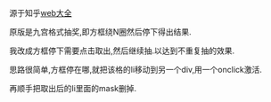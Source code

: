 源于知乎[web大全](https://zhuanlan.zhihu.com/p/101649778)

原版是九宫格式抽奖,即方框绕N圈然后停下得出结果.

我改成方框停下需要点击取出,然后继续抽.以达到不重复抽的效果.

思路很简单,方框停在哪,就把该格的li移动到另一个div,用一个onclick激活.

再顺手把取出后的li里面的mask删掉.

